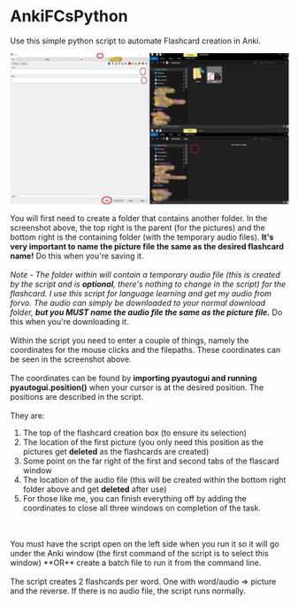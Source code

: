 # AnkiFCsPython
Use this simple python script to automate Flashcard creation in Anki.

![screenshot](./word.jpg?raw=true "Screenshot")

You will first need to create a folder that contains another folder. In the screenshot above, the top right is the parent (for the pictures) and the bottom right is the containing folder (with the temporary audio files). **It's very important to name the picture file the same as the desired flashcard name!** Do this when you're saving it.
</br>
</br>
*Note - The folder within will contain a temporary audio file (this is created by the script and is **optional**, there's nothing to change in the script) for the flashcard. I use this script for language learning and get my audio from forvo. The audio can simply be downloaded to your normal download folder, **but you MUST name the audio file the same as the picture file.*** Do this when you're downloading it.
</br>
</br>
Within the script you need to enter a couple of things, namely the coordinates for the mouse clicks and the filepaths. These coordinates can be seen in the screenshot above.
</br>
</br>
The coordinates can be found by **importing pyautogui and running pyautogui.position()** when your cursor is at the desired position. The positions are described in the script.
</br>
</br>
They are:
1. The top of the flashcard creation box (to ensure its selection)
2. The location of the first picture (you only need this position as the pictures get **deleted** as the flashcards are created)
3. Some point on the far right of the first and second tabs of the flascard window
4. The location of the audio file (this will be created within the bottom right folder above and get **deleted** after use)
5. For those like me, you can finish everything off by adding the coordinates to close all three windows on completion of the task.
</br>
</br>
You must have the script open on the left side when you run it so it will go under the Anki window (the first command of the script is to select this window) **OR** create a batch file to run it from the command line.
</br>
</br>
The script creates 2 flashcards per word. One with word/audio => picture and the reverse. If there is no audio file, the script runs normally.
